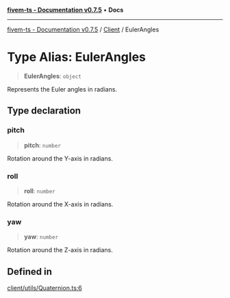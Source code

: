 [**fivem-ts - Documentation v0.7.5**](../../../README.md) • **Docs**

***

[fivem-ts - Documentation v0.7.5](../../../README.md) / [Client](../README.md) / EulerAngles

# Type Alias: EulerAngles

> **EulerAngles**: `object`

Represents the Euler angles in radians.

## Type declaration

### pitch

> **pitch**: `number`

Rotation around the Y-axis in radians.

### roll

> **roll**: `number`

Rotation around the X-axis in radians.

### yaw

> **yaw**: `number`

Rotation around the Z-axis in radians.

## Defined in

[client/utils/Quaternion.ts:6](https://github.com/Purpose-Dev/fivem-ts/blob/main/src/client/utils/Quaternion.ts#L6)
